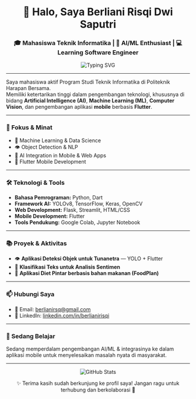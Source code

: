 <h1 align="center">👋 Halo, Saya Berliani Risqi Dwi Saputri</h1>
<h3 align="center">🎓 Mahasiswa Teknik Informatika | 🤖 AI/ML Enthusiast | 💻 Learning Software Engineer</h3>

<p align="center">
  <img src="https://readme-typing-svg.demolab.com?font=Fira+Code&pause=1000&color=F46A6A&width=435&lines=Welcome+to+my+GitHub+profile!;Let's+build+AI-powered+apps+together!" alt="Typing SVG" />
</p>

---

Saya mahasiswa aktif Program Studi Teknik Informatika di Politeknik Harapan Bersama.  
Memiliki ketertarikan tinggi dalam pengembangan teknologi, khususnya di bidang **Artificial Intelligence (AI)**, **Machine Learning (ML)**, **Computer Vision**, dan pengembangan aplikasi **mobile** berbasis **Flutter**.

---

### 📌 Fokus & Minat
- 🤖 Machine Learning & Data Science  
- 👁️ Object Detection & NLP  
- 📱 AI Integration in Mobile & Web Apps  
- 🧩 Flutter Mobile Development  

---

### 🛠️ Teknologi & Tools
- **Bahasa Pemrograman:** Python, Dart  
- **Framework AI:** YOLOv8, TensorFlow, Keras, OpenCV  
- **Web Development:** Flask, Streamlit, HTML/CSS  
- **Mobile Development:** Flutter  
- **Tools Pendukung:** Google Colab, Jupyter Notebook  

---

### 📚 Proyek & Aktivitas
- 👁️ **Aplikasi Deteksi Objek untuk Tunanetra** — YOLO + Flutter  
- 🧠 **Klasifikasi Teks untuk Analisis Sentimen**  
- 🥗 **Aplikasi Diet Pintar berbasis bahan makanan (FoodPlan)**  

---

### 📫 Hubungi Saya
- 📧 Email: [berlianirsq@gmail.com](mailto:berlianirsq@gmail.com)  
- 💼 LinkedIn: [linkedin.com/in/berlianirisqi](https://linkedin.com/in/berlianirisqi)

---

### 🌱 Sedang Belajar
Sedang memperdalam pengembangan AI/ML & integrasinya ke dalam aplikasi mobile untuk menyelesaikan masalah nyata di masyarakat.

---

<p align="center">
  <img src="https://github-readme-stats.vercel.app/api?username=berliani&show_icons=true&theme=radical&hide_title=true" alt="GitHub Stats" />
</p>

<p align="center">✨ Terima kasih sudah berkunjung ke profil saya! Jangan ragu untuk terhubung dan berkolaborasi 🙌</p>
